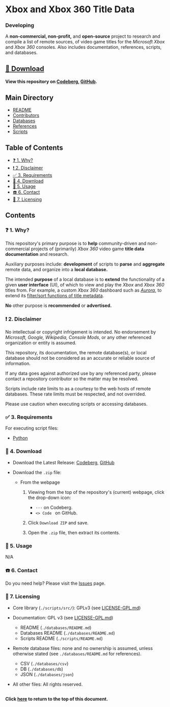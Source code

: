 # Xbox and Xbox 360 Title Data
### Developing

A **non-commercial, non-profit,** and **open-source** project to research and
compile a list of remote sources, of video game titles for the *Microsoft Xbox*
and *Xbox 360* consoles. Also includes documentation, references, scripts, and
databases.

## [💾 Download](#-3-download)
#### View this repository on [Codeberg][001], [GitHub][002].

[001]: https://codeberg.org/portellam/xbox-and-xbox-360-title-data
[002]: https://github.com/portellam/xbox-and-xbox-360-title-data

##
## Main Directory

- [README](./README.md)
- [Contributors](./CONTRIBUTORS.md)
- [Databases](./databases/README.md)
- [References](./REFERENCES.md)
- [Scripts](./scripts/README.md)

## Table of Contents

- [❓ 1. Why?](#-1-why)
- [❗ 2. Disclaimer](#-2-disclaimer)
- [✅ 3. Requirements](#-3-requirements)
- [💾 4. Download](#-4-download)
- [🔨 5. Usage](#-5-usage)
- [☎️ 6. Contact](#-6-contact)
- [📝 7. Licensing](#-7-licensing)

## Contents

### ❓ 1. Why?

This repository's primary purpose is to **help** community-driven and
non-commercial projects of (primarily) *Xbox 360* video game
**title data documentation** and research.

Auxiliary purposes include: **development** of scripts to **parse** and
**aggregate** remote data, and organize into a **local database.**

The intended **purpose** of a local database is to **extend** the functionality
of a given **user interface** (UI), of which to view and play the *Xbox* and
*Xbox 360* titles from. For example, a custom *Xbox 360* dashboard such as
[*Aurora*][37], to extend its [filter/sort functions of title metadata][6].

**No** other purpose is **recommended** or **advertised.**

### ❗ 2. Disclaimer

No intellectual or copyright infrigement is intended. No endorsement by
*Microsoft, Google, Wikipedia, Console Mods*, or any other referenced organization
or entity is assumed.

This repository, its documentation, the remote database(s), or local database
should not be considered as an accurate or reliable source of information.

If any data goes against authorized use by any referenced party, please contact a
repository contributor so the matter may be resolved.

Scripts include rate limits to as a courtesy to the web hosts of remote databases.
These rate limits must be respected, and not overrided.

Please use caution when executing scripts or accessing databases.

### ✅ 3. Requirements

For executing script files:
- [Python][34]

### 💾 4. Download

- Download the Latest Release: [Codeberg][301], [GitHub][302]

- Download the `.zip` file:

  - From the webpage

    1. Viewing from the top of the repository's (current) webpage, click the
       drop-down icon:

       - `···` on Codeberg.
       - `<> Code ` on GitHub.

    2. Click `Download ZIP` and save.
    3. Open the `.zip` file, then extract its contents.

[301]: https://codeberg.org/portellam/xbox-and-xbox-360-title-data/releases/latest
[302]: https://github.com/portellam/xbox-and-xbox-360-title-data/releases/latest

### 🔨 5. Usage

N/A

### ☎️ 6. Contact

Do you need help? Please visit the [Issues][501] page.

[501]: https://github.com/portellam/xbox-and-xbox-360-title-data/issues

### 📝 7. Licensing

- Core library (`./scripts/src/`): GPLv3 (see [LICENSE-GPL.md][601])

- Documentation: GPL v3 (see [LICENSE-GPL.md][601])
  - README (`./databases/README.md`)
  - Databases README (`./databases/README.md`)
  - Scripts README (`./scripts/README.md`)

- Remote database files: none and no ownership is assumed, unless otherwise stated
(see `./databases/README.md` for references).
  - CSV (`./databases/csv`)
  - DB (`./databases/db`)
  - JSON (`./databases/json`)

- All other files: All rights reserved.

[601]: ./LICENSE-GPL.md
[602]: ./REFERENCES.md

##
#### Click [here](#xbox-and-xbox-360-title-data) to return to the top of this document.

[1]: ./REFERENCES.md/#1
[2]: ./REFERENCES.md/#2
[3]: ./REFERENCES.md/#3
[4]: ./REFERENCES.md/#4
[5]: ./REFERENCES.md/#5
[6]: ./REFERENCES.md/#6
[7]: ./REFERENCES.md/#7
[8]: ./REFERENCES.md/#8
[9]: ./REFERENCES.md/#9
[10]: ./REFERENCES.md/#10
[11]: ./REFERENCES.md/#11
[12]: ./REFERENCES.md/#12
[13]: ./REFERENCES.md/#13
[14]: ./REFERENCES.md/#14
[15]: ./REFERENCES.md/#15
[16]: ./REFERENCES.md/#16
[17]: ./REFERENCES.md/#17
[18]: ./REFERENCES.md/#18
[19]: ./REFERENCES.md/#19
[20]: ./REFERENCES.md/#20
[21]: ./REFERENCES.md/#21
[22]: ./REFERENCES.md/#22
[23]: ./REFERENCES.md/#23
[24]: ./REFERENCES.md/#24
[25]: ./REFERENCES.md/#25
[26]: ./REFERENCES.md/#26
[27]: ./REFERENCES.md/#27
[28]: ./REFERENCES.md/#28
[29]: ./REFERENCES.md/#29
[30]: ./REFERENCES.md/#30
[31]: ./REFERENCES.md/#31
[32]: ./REFERENCES.md/#32
[33]: ./REFERENCES.md/#33
[34]: ./REFERENCES.md/#34
[35]: ./REFERENCES.md/#35
[36]: ./REFERENCES.md/#36
[37]: ./REFERENCES.md/#37
[38]: ./REFERENCES.md/#38